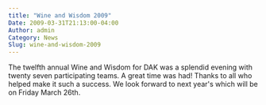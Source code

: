 ```yaml
---
title: "Wine and Wisdom 2009"
Date: 2009-03-31T21:13:00-04:00
Author: admin
Category: News
Slug: wine-and-wisdom-2009
---
```


The twelfth annual Wine and Wisdom for DAK was a splendid evening with twenty seven participating teams. A great time was had! Thanks to all who helped make it such a success. We look forward to next year's which will be on Friday March 26th.
